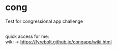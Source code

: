 # cong
Test for congressional app challenge <br><br>

quick access for me: <br>
wiki -> https://fyrebolt.github.io/congapp/wiki.html
